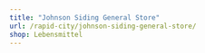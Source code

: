 ```yaml
---
title: "Johnson Siding General Store"
url: /rapid-city/johnson-siding-general-store/
shop: Lebensmittel
---
```

